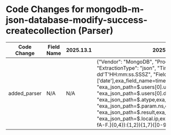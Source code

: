 # Code Changes for mongodb-m-json-database-modify-success-createcollection (Parser)

| Code Change | Field Name | 2025.13.1 | 2025.14.1 |
|-------------|------------|-----------|------------|
| added_parser | N/A | N/A | {"Vendor": "MongoDB", "Product": "MongoDB", "ExtractionType": "json", "TimeFormat": "yyyy-MM-dd'T'HH:mm:ss.SSSZ", "Fields": ["exa_json_path=$..['$date'],exa_field_name=time", "exa_json_path=$.users[0].user,exa_field_name=user", "exa_json_path=$.users[0].db,exa_field_name=db_user", "exa_json_path=$.atype,exa_field_name=db_operation", "exa_json_path=$.param.ns,exa_field_name=db_name", "exa_json_path=$.result,exa_field_name=result", "exa_json_path=$.local.ip,exa_regex=({src_ip}((([0-9a-fA-F.]{0,4}):{1,2}){1,7}([0-9a-fA-F]){0,4})|(((25[0-5]|(2[0-4]|1\d|[0-9]|)\d)\.?\b){4}))(:({src_port}\d+))?", "exa_json_path=$.local.port,exa_field_name=src_port", "exa_json_path=$.remote.ip,exa_regex=({dest_ip}((([0-9a-fA-F.]{0,4}):{1,2}){1,7}([0-9a-fA-F]){0,4})|(((25[0-5]|(2[0-4]|1\d|[0-9]|)\d)\.?\b){4}))(:({dest_port}\d+))?", "exa_json_path=$.remote.port,exa_field_name=dest_port"], "Name": "mongodb-m-json-database-modify-success-createcollection", "Conditions": ["\"atype\" :", "\"createCollection\"", "\"ts\"", "\"local\" : {", "\"param\" :", "\"users\" : ["], "ParserVersion": "v1.0.0"} |
